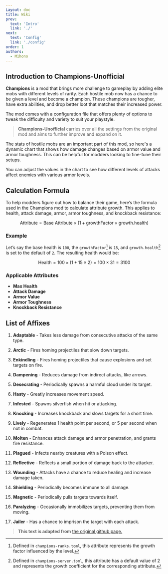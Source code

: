 ```yaml
---
Layout: doc
title: Wiki
prev:
  text: 'Intro'
  link: './'
next:
  text: 'Config'
  link: './config'
order: 1
authors:
  - M1hono
---
```


## Introduction to Champions-Unofficial

**Champions** is a mod that brings more challenge to gameplay by adding elite mobs with different levels of rarity. Each hostile mob now has a chance to be given a level and become a champion. These champions are tougher, have extra abilities, and drop better loot that matches their increased power.

The mod comes with a configuration file that offers plenty of options to tweak the difficulty and variety to suit your playstyle.

> **Champions-Unofficial** carries over all the settings from the original mod and aims to further improve and expand on it.

<ClientOnly>
<DamageChart 
  :incomingDamage="50"
  :armorToughness="0"
  :minDamage="0"
  :maxDamage="60"
  :maxArmorPoints="100"
  :isJavaEdition="true"
/>
</ClientOnly>

The stats of hostile mobs are an important part of this mod, so here's a dynamic chart that shows how damage changes based on armor value and armor toughness. This can be helpful for modders looking to fine-tune their setups.

You can adjust the values in the chart to see how different levels of attacks affect enemies with various armor levels.

## Calculation Formula

To help modders figure out how to balance their game, here’s the formula used in the Champions mod to calculate attribute growth. This applies to health, attack damage, armor, armor toughness, and knockback resistance:

$$
\text{Attribute} = \text{Base Attribute} \times (1 + \text{growthFactor} \times \text{growth.health})
$$

### Example

Let’s say the base health is `100`, the `growthFactor`[^1] is `15`, and `growth.health`[^2] is set to the default of `2`. The resulting health would be:

$$
\text{Health} = 100 \times (1 + 15 \times 2) = 100 \times 31 = 3100
$$

### Applicable Attributes

- **Max Health**
- **Attack Damage**
- **Armor Value**
- **Armor Toughness**
- **Knockback Resistance**

## List of Affixes

1. **Adaptable** - Takes less damage from consecutive attacks of the same type.

2. **Arctic** - Fires homing projectiles that slow down targets.

3. **Enkindling** - Fires homing projectiles that cause explosions and set targets on fire.

4. **Dampening** - Reduces damage from indirect attacks, like arrows.

5. **Desecrating** - Periodically spawns a harmful cloud under its target.

6. **Hasty** - Greatly increases movement speed.

7. **Infested** - Spawns silverfish when hit or attacking.

8. **Knocking** - Increases knockback and slows targets for a short time.

9. **Lively** - Regenerates 1 health point per second, or 5 per second when not in combat.

10. **Molten** - Enhances attack damage and armor penetration, and grants fire resistance.

11. **Plagued** - Infects nearby creatures with a Poison effect.

12. **Reflective** - Reflects a small portion of damage back to the attacker.

13. **Wounding** - Attacks have a chance to reduce healing and increase damage taken.

14. **Shielding** - Periodically becomes immune to all damage.

15. **Magnetic** - Periodically pulls targets towards itself.

16. **Paralyzing** - Occasionally immobilizes targets, preventing them from moving.

17. **Jailer** - Has a chance to imprison the target with each attack.

> **This text is adapted from** [the original github page.](https://github.com/TheIllusiveC4/Champions)

[^1]: Defined in `champions-ranks.toml`, this attribute represents the growth factor influenced by the level.

[^2]: Defined in `champions-server.toml`, this attribute has a default value of 2 and represents the growth coefficient for the corresponding attribute.
